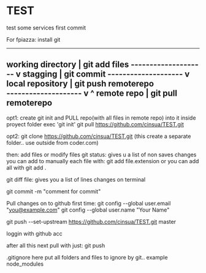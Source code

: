 # TEST
test some services
first commit

For fpiazza:
install git

--------------------    
working directory       | git add files
--------------------    v
stagging                    | git commit
--------------------        v
local repository                | git push remoterepo      
--------------------            v               ^
remote repo                                     | git pull remoterepo
--------------------

opt1: create git init and PULL repo(with all files in remote repo) into it
inside proyect folder exec 'git init'
git pull https://github.com/cinsua/TEST.git

opt2:
git clone https://github.com/cinsua/TEST.git (this create a separate folder.. use outside from coder.com)

then:
add files or modify files
git status: gives u a list of non saves changes
you can add to  manually each file with:
git add file.extension
or you can add all with
git add .

git diff file: gives you a list of lines changes on terminal

git commit -m "comment for commit"

Pull changes on to github
first time:
  git config --global user.email "you@example.com"
  git config --global user.name "Your Name"

  git push --set-upstream https://github.com/cinsua/TEST.git master

loggin with github acc

after all this next pull with just:
  git push

.gitignore
here put all folders and files to ignore by git.. example node_modules